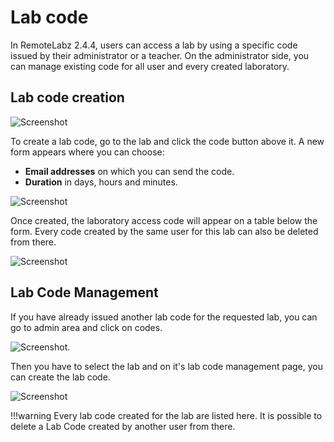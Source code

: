 # Lab code

In RemoteLabz 2.4.4, users can access a lab by using a specific code issued by their administrator or a teacher.
On the administrator side, you can manage existing code for all user and every created laboratory.

## Lab code creation


![Screenshot](/images/codes/lab_code_summary.png)

  
To create a lab code, go to the lab and click the code button above it. A new form appears where you can choose:

 - **Email addresses** on which you can send the code.
 - **Duration** in days, hours and minutes.
 
![Screenshot](/images/codes/lab_code_Invite1.png)

Once created, the laboratory access code will appear on a table below the form. Every code created by the same user for this lab can also be deleted from there.

![Screenshot](/images/codes/lab_code_Invite_accepted1.png)


## Lab Code Management

If you have already issued another lab code for the requested lab, you can go to admin area and click on codes. 

![Screenshot](/images/codes/lab_code_mgmt_sum.png).

Then you have to select the lab and on it's lab code management page, you can create the lab code. 

![Screenshot](/images/codes/lab_code_Invite_accepted1.png)

!!!warning
    Every lab code created for the lab are listed here. It is possible to delete a Lab Code created by another user from there.
